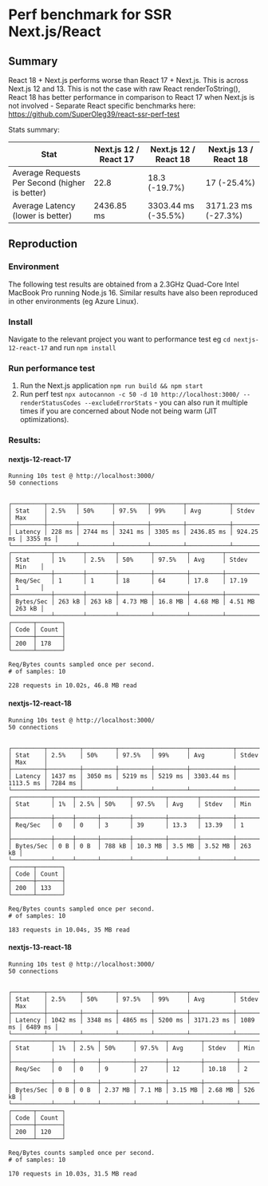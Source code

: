 # Perf benchmark for SSR Next.js/React

## Summary

React 18 + Next.js performs worse than React 17 + Next.js. This is across Next.js 12 and 13. This is not the case with raw React renderToString(), React 18 has better performance in comparison to React 17 when Next.js is not involved - Separate React specific benchmarks here: https://github.com/SuperOleg39/react-ssr-perf-test

Stats summary:

| Stat                                           | Next.js 12 / React 17 | Next.js 12 / React 18 | Next.js 13 / React 18 |
| ---------------------------------------------- | --------------------- | --------------------- | --------------------- |
| Average Requests Per Second (higher is better) | 22.8                  | 18.3 (-19.7%)         | 17 (-25.4%)           |
| Average Latency (lower is better)              | 2436.85 ms            | 3303.44 ms (-35.5%)   | 3171.23 ms (-27.3%)   |

## Reproduction

### Environment

The following test results are obtained from a 2.3GHz Quad-Core Intel MacBook Pro running Node.js 16. Similar results have also been reproduced in other environments (eg Azure Linux).

### Install

Navigate to the relevant project you want to performance test eg `cd nextjs-12-react-17` and run `npm install`

### Run performance test

1. Run the Next.js application `npm run build && npm start`
2. Run perf test `npx autocannon -c 50 -d 10 http://localhost:3000/ --renderStatusCodes --excludeErrorStats` - you can also run it multiple times if you are concerned about Node not being warm (JIT optimizations).

### Results:

#### nextjs-12-react-17

```
Running 10s test @ http://localhost:3000/
50 connections


┌─────────┬────────┬─────────┬─────────┬─────────┬────────────┬───────────┬─────────┐
│ Stat    │ 2.5%   │ 50%     │ 97.5%   │ 99%     │ Avg        │ Stdev     │ Max     │
├─────────┼────────┼─────────┼─────────┼─────────┼────────────┼───────────┼─────────┤
│ Latency │ 228 ms │ 2744 ms │ 3241 ms │ 3305 ms │ 2436.85 ms │ 924.25 ms │ 3355 ms │
└─────────┴────────┴─────────┴─────────┴─────────┴────────────┴───────────┴─────────┘
┌───────────┬────────┬────────┬─────────┬─────────┬─────────┬─────────┬────────┐
│ Stat      │ 1%     │ 2.5%   │ 50%     │ 97.5%   │ Avg     │ Stdev   │ Min    │
├───────────┼────────┼────────┼─────────┼─────────┼─────────┼─────────┼────────┤
│ Req/Sec   │ 1      │ 1      │ 18      │ 64      │ 17.8    │ 17.19   │ 1      │
├───────────┼────────┼────────┼─────────┼─────────┼─────────┼─────────┼────────┤
│ Bytes/Sec │ 263 kB │ 263 kB │ 4.73 MB │ 16.8 MB │ 4.68 MB │ 4.51 MB │ 263 kB │
└───────────┴────────┴────────┴─────────┴─────────┴─────────┴─────────┴────────┘
┌──────┬───────┐
│ Code │ Count │
├──────┼───────┤
│ 200  │ 178   │
└──────┴───────┘

Req/Bytes counts sampled once per second.
# of samples: 10

228 requests in 10.02s, 46.8 MB read
```

#### nextjs-12-react-18

```
Running 10s test @ http://localhost:3000/
50 connections


┌─────────┬─────────┬─────────┬─────────┬─────────┬────────────┬───────────┬─────────┐
│ Stat    │ 2.5%    │ 50%     │ 97.5%   │ 99%     │ Avg        │ Stdev     │ Max     │
├─────────┼─────────┼─────────┼─────────┼─────────┼────────────┼───────────┼─────────┤
│ Latency │ 1437 ms │ 3050 ms │ 5219 ms │ 5219 ms │ 3303.44 ms │ 1113.5 ms │ 7284 ms │
└─────────┴─────────┴─────────┴─────────┴─────────┴────────────┴───────────┴─────────┘
┌───────────┬─────┬──────┬────────┬─────────┬────────┬─────────┬────────┐
│ Stat      │ 1%  │ 2.5% │ 50%    │ 97.5%   │ Avg    │ Stdev   │ Min    │
├───────────┼─────┼──────┼────────┼─────────┼────────┼─────────┼────────┤
│ Req/Sec   │ 0   │ 0    │ 3      │ 39      │ 13.3   │ 13.39   │ 1      │
├───────────┼─────┼──────┼────────┼─────────┼────────┼─────────┼────────┤
│ Bytes/Sec │ 0 B │ 0 B  │ 788 kB │ 10.3 MB │ 3.5 MB │ 3.52 MB │ 263 kB │
└───────────┴─────┴──────┴────────┴─────────┴────────┴─────────┴────────┘
┌──────┬───────┐
│ Code │ Count │
├──────┼───────┤
│ 200  │ 133   │
└──────┴───────┘

Req/Bytes counts sampled once per second.
# of samples: 10

183 requests in 10.04s, 35 MB read
```

#### nextjs-13-react-18

```
Running 10s test @ http://localhost:3000/
50 connections


┌─────────┬─────────┬─────────┬─────────┬─────────┬────────────┬─────────┬─────────┐
│ Stat    │ 2.5%    │ 50%     │ 97.5%   │ 99%     │ Avg        │ Stdev   │ Max     │
├─────────┼─────────┼─────────┼─────────┼─────────┼────────────┼─────────┼─────────┤
│ Latency │ 1042 ms │ 3348 ms │ 4865 ms │ 5200 ms │ 3171.23 ms │ 1089 ms │ 6489 ms │
└─────────┴─────────┴─────────┴─────────┴─────────┴────────────┴─────────┴─────────┘
┌───────────┬─────┬──────┬─────────┬────────┬─────────┬─────────┬────────┐
│ Stat      │ 1%  │ 2.5% │ 50%     │ 97.5%  │ Avg     │ Stdev   │ Min    │
├───────────┼─────┼──────┼─────────┼────────┼─────────┼─────────┼────────┤
│ Req/Sec   │ 0   │ 0    │ 9       │ 27     │ 12      │ 10.18   │ 2      │
├───────────┼─────┼──────┼─────────┼────────┼─────────┼─────────┼────────┤
│ Bytes/Sec │ 0 B │ 0 B  │ 2.37 MB │ 7.1 MB │ 3.15 MB │ 2.68 MB │ 526 kB │
└───────────┴─────┴──────┴─────────┴────────┴─────────┴─────────┴────────┘
┌──────┬───────┐
│ Code │ Count │
├──────┼───────┤
│ 200  │ 120   │
└──────┴───────┘

Req/Bytes counts sampled once per second.
# of samples: 10

170 requests in 10.03s, 31.5 MB read
```
